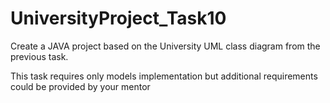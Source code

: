 # UniversityProject_Task10
Create a JAVA project based on the University UML class diagram from the previous task. 

This task requires only models implementation but additional requirements could be provided by your mentor             










